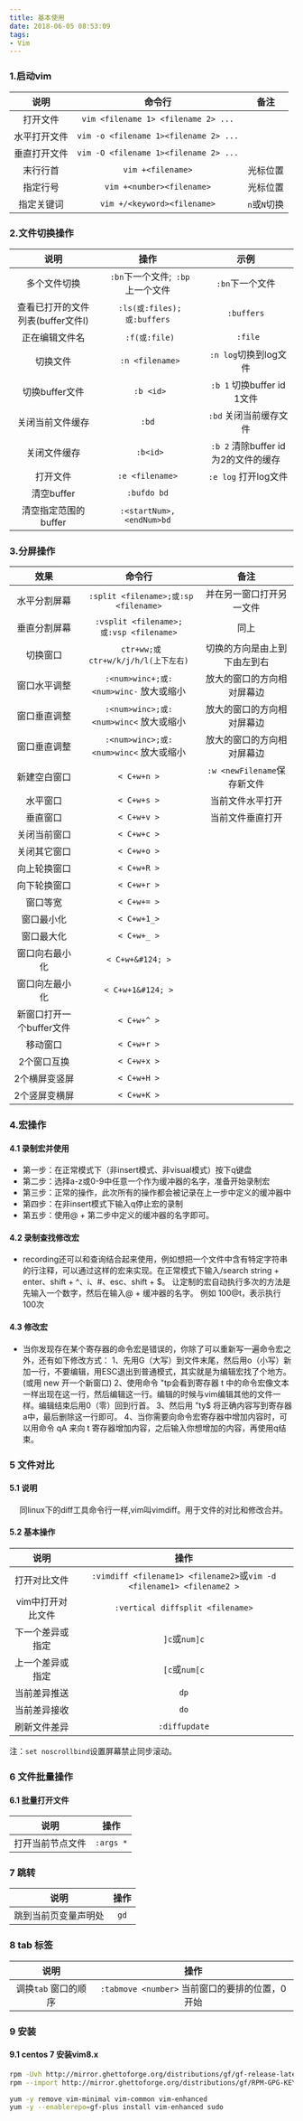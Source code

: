 ```yaml
---
title: 基本使用
date: 2018-06-05 08:53:09
tags:
- Vim
---
```


### 1.启动vim
| 说明         | 命令行                                | 备注         |
| :---:        | :---:                                 | :---:        |
| 打开文件     | `vim <filename 1> <filename 2> ...`   |              |
| 水平打开文件 | `vim -o <filename 1><filename 2> ...` |              |
| 垂直打开文件 | `vim -O <filename 1><filename 2> ...` |              |
| 末行行首     | `vim +<filename>`                     | 光标位置     |
| 指定行号     | `vim +<number><filename>`             | 光标位置     |
| 指定关键词   | `vim +/<keyword><filename>`           | `n`或`N`切换 |

<!--more-->
### 2.文件切换操作
| 说明                              | 操作                              | 示例                                  |
| :---:                             | :---:                             | :---:                                 |
| 多个文件切换                      | ` :bn`下一个文件;` :bp`上一个文件 | `:bn`下一个文件                       |
| 查看已打开的文件列表(buffer文件l) | ` :ls(或:files);或:buffers`       | `:buffers`                            |
| 正在编辑文件名                    | ` :f(或:file)`                    | ` :file`                              |
| 切换文件                          | ` :n <filename>`                  | ` :n log`切换到log文件                |
| 切换buffer文件                    | ` :b <id>`                        | ` :b 1` 切换buffer id 1文件           |
| 关闭当前文件缓存                  | `:bd`                             | ` :bd` 关闭当前缓存文件               |
| 关闭文件缓存                      | ` :b<id>`                         | ` :b 2` 清除buffer id 为2的文件的缓存 |
| 打开文件                          | `:e <filename>`                   | ` :e log` 打开log文件                 |
| 清空buffer                        | `:bufdo bd`                       |                                       |
| 清空指定范围的buffer              | `:<startNum>,<endNum>bd`          |                   &emsp;                    |


### 3.分屏操作
| 效果                     | 命令行                                   | 备注                         |
| :---:                    | :---:                                    | :---:                        |
| 水平分割屏幕             | ` :split <filename>;或:sp <filename>`    | 并在另一窗口打开另一文件     |
| 垂直分割屏幕             | ` :vsplit <filename>;或:vsp <filename> ` | 同上                         |
| 切换窗口                 | ` ctr+ww;或ctr+w/k/j/h/l(上下左右)`      | 切换的方向是由上到下由左到右 |
| 窗口水平调整             | `:<num>winc+;或:<num>winc-` 放大或缩小   | 放大的窗口的方向相对屏幕边   |
| 窗口垂直调整             | `:<num>winc>;或:<num>winc<` 放大或缩小   | 放大的窗口的方向相对屏幕边   |
| 窗口垂直调整             | `:<num>winc>;或:<num>winc<` 放大或缩小   | 放大的窗口的方向相对屏幕边   |
| 新建空白窗口             | `< C+w+n >`                                | `:w <newFilename`保存新文件  |
| 水平窗口                 | `< C+w+s >`                                | 当前文件水平打开             |
| 垂直窗口                 | `< C+w+v >`                                | 当前文件垂直打开             |
| 关闭当前窗口             | `< C+w+c >`                                |                              |
| 关闭其它窗口             | `< C+w+o >`                                |                              |
| 向上轮换窗口             | `< C+w+R >`                                |                              |
| 向下轮换窗口             | `< C+w+r >`                                |                              |
| 窗口等宽                 | `< C+w+= >`                                |                              |
| 窗口最小化               | `< C+w+1_>`                               |                              |
| 窗口最大化               | `< C+w+_ >`                                |                              |
| 窗口向右最小化           | `< C+w+&#124; >`                            |                              |
| 窗口向左最小化           | `< C+w+1&#124; >`                           |                              |
| 新窗口打开一个buffer文件 | `< C+w+^ >`                                  |                              |
| 移动窗口                 | `< C+w+r >`                                  |                              |
| 2个窗口互换              | `< C+w+x >`                                  |                              |
| 2个横屏变竖屏            | `< C+w+H >`                                  |                              |
| 2个竖屏变横屏            | `< C+w+K >`                                  |                            &emsp;  |

### 4.宏操作
#### 4.1 录制宏并使用
* 第一步：在正常模式下（非insert模式、非visual模式）按下q键盘
* 第二步：选择a-z或0-9中任意一个作为缓冲器的名字，准备开始录制宏
* 第三步：正常的操作，此次所有的操作都会被记录在上一步中定义的缓冲器中
* 第四步：在非insert模式下输入q停止宏的录制
* 第五步：使用@ + 第二步中定义的缓冲器的名字即可。

#### 4.2 录制查找修改宏
* recording还可以和查询结合起来使用，例如想把一个文件中含有特定字符串的行注释，可以通过这样的宏来实现。在正常模式下输入/search string + enter、shift + ^、i、#、esc、shift + $。
  让定制的宏自动执行多次的方法是先输入一个数字，然后在输入@ + 缓冲器的名字。 例如 100@t，表示执行100次

#### 4.3 修改宏
* 当你发现存在某个寄存器的命令宏是错误的，你除了可以重新写一遍命令宏之外，还有如下修改方式： 1、先用G（大写）到文件末尾，然后用o（小写）新加一行，不要编辑，用ESC退出到普通模式，其实就是为编辑宏找了个地方。(或用 new 开一个新窗口) 2、使用命令 "tp会看到寄存器 t 中的命令宏像文本一样出现在这一行，然后编辑这一行。编辑的时候与vim编辑其他的文件一样。编辑结束后用0（零）回到行首。 3、然后用 "ty$ 将正确内容写到寄存器a中，最后删除这一行即可。 4、当你需要向命令宏寄存器中增加内容时，可以用命令 qA 来向 t 寄存器增加内容，之后输入你想增加的内容，再使用q结束。

### 5 文件对比
#### 5.1 说明
&emsp; 同linux下的diff工具命令行一样,vim叫vimdiff。用于文件的对比和修改合并。
#### 5.2 基本操作
| 说明              | 操作                                                                  |
| :-:               | :-:                                                                   |
| 打开对比文件      | `:vimdiff <filename1> <filename2>`或`vim -d <filename1> <filename2 >` |
| vim中打开对比文件 | `:vertical diffsplit <filename>`                                      |
| 下一个差异或指定  | `]c`或`num]c`                                                         |
| 上一个差异或指定  | `[c`或`num[c`                                                         |
| 当前差异推送      | `dp`                                                                  |
| 当前差异接收      | `do`                                                                  |
| 刷新文件差异      | `:diffupdate`                                                         |


注：`set noscrollbind`设置屏幕禁止同步滚动。

### 6 文件批量操作
#### 6.1 批量打开文件
| 说明             | 操作      |
| :-:              | :-:       |
| 打开当前节点文件 | `:args *` |

### 7 跳转

|说明              | 操作                                                                  |
| :-:               | :-:                                                                   |
| 跳到当前页变量声明处 | `gd` |

### 8 tab 标签

| 说明             | 操作      |
| :-:              | :-:       |
| 调换`tab` 窗口的顺序 | `:tabmove <number>` 当前窗口的要排的位置，0开始 |

### 9 安装

#### 9.1 centos 7 安装vim8.x

``` bash
rpm -Uvh http://mirror.ghettoforge.org/distributions/gf/gf-release-latest.gf.el7.noarch.rpm
rpm --import http://mirror.ghettoforge.org/distributions/gf/RPM-GPG-KEY-gf.el7

yum -y remove vim-minimal vim-common vim-enhanced
yum -y --enablerepo=gf-plus install vim-enhanced sudo
```
